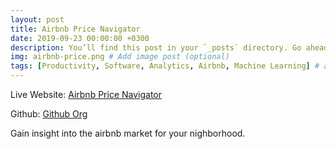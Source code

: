 ```yaml
---
layout: post
title: Airbnb Price Navigator
date: 2019-09-23 00:00:00 +0300
description: You’ll find this post in your `_posts` directory. Go ahead and edit it and re-build the site to see your changes. # Add post description (optional)
img: airbnb-price.png # Add image post (optional)
tags: [Productivity, Software, Analytics, Airbnb, Machine Learning] # add tag
---
```


Live Website: [Airbnb Price Navigator](https://pricenavigator.netlify.com/)

Github: [Github Org](https://github.com/Airbnb-Price-Navigator) 



Gain insight into the airbnb market for your nighborhood. 
